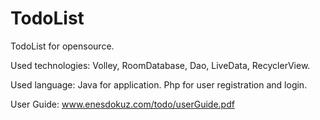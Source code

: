 # TodoList
TodoList for opensource.

Used technologies: Volley, RoomDatabase, Dao, LiveData, RecyclerView.

Used language: Java for application. Php for user registration and login.

User Guide: www.enesdokuz.com/todo/userGuide.pdf
